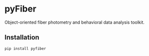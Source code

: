 # pyFiber

Object-oriented fiber photometry and behavioral data analysis toolkit.

## Installation

```bash
pip install pyfiber
```


